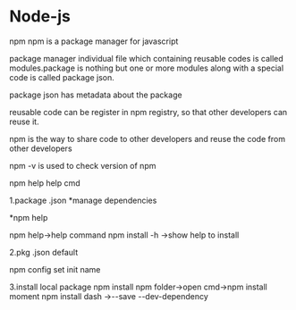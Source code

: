 # Node-js

npm
npm is a package manager for javascript

package manager
individual file which containing reusable codes is called modules.package is nothing but one or more modules
along with a special code is called package json.

package json has metadata about the package

reusable code can be register in npm registry, so that other developers can reuse it.

npm is the way to share code to other developers and reuse the code from other developers

npm -v is used to check version of npm

npm help help cmd

1.package .json
*manage dependencies
 
*npm help

npm help->help command
npm install -h ->show help to install

2.pkg .json default

npm config set init name

3.install local package 
npm install <package name>
npm folder->open cmd->npm install moment
npm install dash ->--save --dev-dependency
